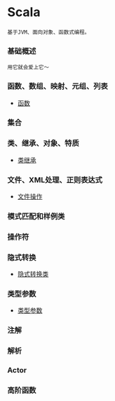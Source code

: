 # Scala
    基于JVM、面向对象、函数式编程。

### 基础概述
    用它就会爱上它～

### 函数、数组、映射、元组、列表
* [函数](funcOp)

### 集合

### 类、继承、对象、特质
* [类继承](classOp)

### 文件、XML处理、正则表达式
* [文件操作](fileOp)

### 模式匹配和样例类

### 操作符

### 隐式转换
* [隐式转换类](implicitDemo)

### 类型参数
* [类型参数](typeParam)

### 注解

### 解析

### Actor

### 高阶函数

